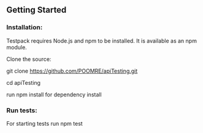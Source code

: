 ## Getting Started

### Installation:
Testpack requires Node.js and npm to be installed. It is available as an npm module.

Clone the source:

git clone https://github.com/POOMRE/apiTesting.git

cd apiTesting 

run npm install for dependency install

### Run tests:
For starting tests run npm test 
